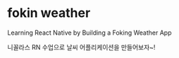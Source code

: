 # fokin weather

Learning React Native by Building a Foking Weather App

니꼴라스 RN 수업으로 날씨 어플리케이션을 만들어보자~!
